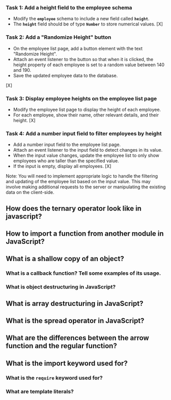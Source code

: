 ### **Task 1: Add a height field to the employee schema**

- Modify the **`employee`** schema to include a new field called **`height`**.
- The **`height`** field should be of type **`Number`** to store numerical values.
[X]

### **Task 2: Add a "Randomize Height" button**

- On the employee list page, add a button element with the text "Randomize Height".
- Attach an event listener to the button so that when it is clicked, the height property of each employee is set to a random value between 140 and 190.
- Save the updated employee data to the database.

[X]
### **Task 3: Display employee heights on the employee list page**

- Modify the employee list page to display the height of each employee.
- For each employee, show their name, other relevant details, and their height.
[X]
### **Task 4: Add a number input field to filter employees by height**

- Add a number input field to the employee list page.
- Attach an event listener to the input field to detect changes in its value.
- When the input value changes, update the employee list to only show employees who are taller than the specified value.
- If the input is empty, display all employees.
[X]

Note: You will need to implement appropriate logic to handle the filtering and updating of the employee list based on the input value. This may involve making additional requests to the server or manipulating the existing data on the client-side.


## How does the ternary operator look like in javascript?
## How to import a function from another module in JavaScript?
## What is a shallow copy of an object?
### What is a callback function? Tell some examples of its usage.

### What is object destructuring in JavaScript?
## What is array destructuring in JavaScript?
## What is the spread operator in JavaScript?
## What are the differences between the arrow function and the regular function?
## What is the import keyword used for?
### What is the **`require`** keyword used for?

### What are template literals?